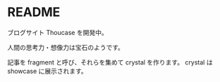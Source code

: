 # README

ブログサイト Thoucase を開発中。

人間の思考力・想像力は宝石のようです。

記事を fragment と呼び、それらを集めて crystal を作ります。
crystal は showcase に展示されます。



